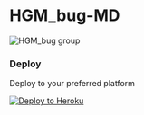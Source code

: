 # HGM_bug-MD

<img src="https://img.shields.io/badge/APIs-blue?style=for-the-badge" alt="HGM_bug group">
      </a>
    </td>
    <td align="center" width="50%">
      <h3>Deploy</h3>
      <p>Deploy to your preferred platform</p>
      <a href="https://dashboard.heroku.com/new?template=https://github.com/ZEZE47-MD/HGM_bug-MD">
        <img src="https://www.herokucdn.com/deploy/button.svg" alt="Deploy to Heroku">
      </a>
    </td>
  </tr>
</table>
        
